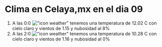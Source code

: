 # Clima en Celaya,mx en el dia 09

1. A las 0:0 !["icon weather"](http://openweathermap.org/img/w/02n.png) tenemos una temperatura de 12.02 C con cielo claro y  vientos de 1.15 y nubosidad al 8%
1. A las 2:0 !["icon weather"](http://openweathermap.org/img/w/01n.png) tenemos una temperatura de 10.28 C con cielo claro y  vientos de 1.16 y nubosidad al 0%
